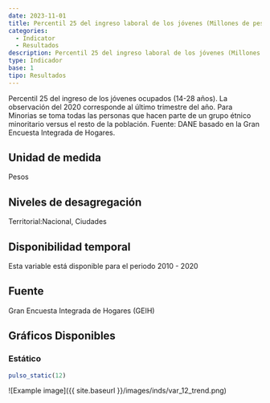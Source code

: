 ```yaml
---
date: 2023-11-01
title: Percentil 25 del ingreso laboral de los jóvenes (Millones de pesos)( nacional_gen )
categories:
  - Indicator
  - Resultados
description: Percentil 25 del ingreso laboral de los jóvenes (Millones de pesos)
type: Indicador
base: 1
tipo: Resultados
--- 
```


Percentil 25 del ingreso de los jóvenes ocupados (14-28 años). La observación del 2020 corresponde al último trimestre del año. Para Minorias se toma todas las personas que hacen parte de un grupo étnico minoritario versus el resto de la población.
Fuente: DANE basado en la Gran Encuesta Integrada de Hogares.

## Unidad de medida
Pesos

## Niveles de desagregación
Territorial:Nacional, Ciudades

## Disponibilidad temporal
Esta variable está disponible para el periodo 2010 - 2020

## Fuente
Gran Encuesta Integrada de Hogares (GEIH)

## Gráficos Disponibles

### Estático

``` R
pulso_static(12)
```

![Example image]({{ site.baseurl }}/images/inds/var_12_trend.png)